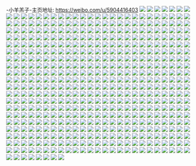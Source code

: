 -小羊羔子-主页地址: https://weibo.com/u/5904416403 
![](https://wx4.sinaimg.cn/mw2000/006rAkqDly1h9impobwaaj31uc1acx3o.jpg) 
![](https://wx4.sinaimg.cn/mw2000/006rAkqDly1h9impkf5juj31uc1ac1kx.jpg) 
![](https://wx4.sinaimg.cn/mw2000/006rAkqDly1h9gz0kb9flj32402tce83.jpg) 
![](https://wx4.sinaimg.cn/mw2000/006rAkqDly1h9gz0mq7buj30yi22ohdu.jpg) 
![](https://wx4.sinaimg.cn/mw2000/006rAkqDly1h9gz0n4xkuj30u00u07fq.jpg) 
![](https://wx4.sinaimg.cn/mw2000/006rAkqDly1h91a9e7wrfj31jt27o1ky.jpg) 
![](https://wx4.sinaimg.cn/mw2000/006rAkqDly1h91a9gfc7fj32802yokjn.jpg) 
![](https://wx4.sinaimg.cn/mw2000/006rAkqDly1h91a9jhy5dj32c0340npe.jpg) 
![](https://wx4.sinaimg.cn/mw2000/006rAkqDly1h91a9k9yd6j316o1kw4hc.jpg) 
![](https://wx4.sinaimg.cn/mw2000/006rAkqDly1h91a9lhp38j32tc240hdu.jpg) 
![](https://wx4.sinaimg.cn/mw2000/006rAkqDly1h905kpiq09j33402c0npf.jpg) 
![](https://wx4.sinaimg.cn/mw2000/006rAkqDly1h905ksf0tej33402c04qr.jpg) 
![](https://wx4.sinaimg.cn/mw2000/006rAkqDly1h905kur6u4j32c0340qv6.jpg) 
![](https://wx4.sinaimg.cn/mw2000/006rAkqDly1h8ue7yip9xj32402tchdt.jpg) 
![](https://wx4.sinaimg.cn/mw2000/006rAkqDly1h8ue7z8hnlj32402tcb29.jpg) 
![](https://wx4.sinaimg.cn/mw2000/006rAkqDly1h8ue7xr5b8j32402tcb29.jpg) 
![](https://wx4.sinaimg.cn/mw2000/006rAkqDly1h8ue7w5bvlj32402tc7wi.jpg) 
![](https://wx4.sinaimg.cn/mw2000/006rAkqDly1h8ue807t29j32402tce82.jpg) 
![](https://wx4.sinaimg.cn/mw2000/006rAkqDly1h8ue7x2zo7j32402tcu0x.jpg) 
![](https://wx4.sinaimg.cn/mw2000/006rAkqDly1h8rywry90wj32c0340hdu.jpg) 
![](https://wx4.sinaimg.cn/mw2000/006rAkqDly1h8rywtakajj32c0340npe.jpg) 
![](https://wx4.sinaimg.cn/mw2000/006rAkqDly1h8rywugs74j32c0340npe.jpg) 
![](https://wx4.sinaimg.cn/mw2000/006rAkqDly1h8rywv95ckj32402tckjl.jpg) 
![](https://wx4.sinaimg.cn/mw2000/006rAkqDly1h8rywvlvgsj30qo0k0juf.jpg) 
![](https://wx4.sinaimg.cn/mw2000/006rAkqDly1h8ryx1jjshj32402tcb29.jpg) 
![](https://wx4.sinaimg.cn/mw2000/006rAkqDly1h85lb50hl8j32c0340x6q.jpg) 
![](https://wx4.sinaimg.cn/mw2000/006rAkqDly1h85lb6f8g9j32c0340npe.jpg) 
![](https://wx4.sinaimg.cn/mw2000/006rAkqDly1h85lb7tgpzj32c0340x6p.jpg) 
![](https://wx4.sinaimg.cn/mw2000/006rAkqDly1h85lb9k8ggj31o012ce81.jpg) 
![](https://wx4.sinaimg.cn/mw2000/006rAkqDly1h7xqlxuvekj32402tcb29.jpg) 
![](https://wx4.sinaimg.cn/mw2000/006rAkqDly1h7xqlyv8c5j31xr1xq1kx.jpg) 
![](https://wx4.sinaimg.cn/mw2000/006rAkqDly1h7xqm0t1xuj32402tcu0x.jpg) 
![](https://wx4.sinaimg.cn/mw2000/006rAkqDly1h7g63bnuwwj32402tchdt.jpg) 
![](https://wx4.sinaimg.cn/mw2000/006rAkqDly1h7g63jo4kuj30qo0vewk8.jpg) 
![](https://wx4.sinaimg.cn/mw2000/006rAkqDly1h7g63cayzcj32402tctbu.jpg) 
![](https://wx4.sinaimg.cn/mw2000/006rAkqDly1h7g63czc5lj32402tcnpd.jpg) 
![](https://wx4.sinaimg.cn/mw2000/006rAkqDly1h7g6390o9bj32tc240ann.jpg) 
![](https://wx4.sinaimg.cn/mw2000/006rAkqDly1h7g63drjh5j32402tcx6p.jpg) 
![](https://wx4.sinaimg.cn/mw2000/006rAkqDly1h7g63f5sqcj32um28dqv6.jpg) 
![](https://wx4.sinaimg.cn/mw2000/006rAkqDly1h7g6387x94j31t00u0143.jpg) 
![](https://wx4.sinaimg.cn/mw2000/006rAkqDly1h7g651d2eyj32681mo4qp.jpg) 
![](https://wx4.sinaimg.cn/mw2000/006rAkqDly1h728lpfqa1j32c0340qfr.jpg) 
![](https://wx4.sinaimg.cn/mw2000/006rAkqDly1h728lqlvvoj32402tcu0y.jpg) 
![](https://wx4.sinaimg.cn/mw2000/006rAkqDly1h728lrvcj4j32402tcgtb.jpg) 
![](https://wx4.sinaimg.cn/mw2000/006rAkqDly1h728o1p9bsj32402tcqv6.jpg) 
![](https://wx4.sinaimg.cn/mw2000/006rAkqDly1h728o2q80xj32402tc7wi.jpg) 
![](https://wx4.sinaimg.cn/mw2000/006rAkqDly1h728o3fiz6j32tc2407bn.jpg) 
![](https://wx4.sinaimg.cn/mw2000/006rAkqDly1h728ug3rpwj30u0140gob.jpg) 
![](https://wx4.sinaimg.cn/mw2000/006rAkqDly1h728ugeztxj31400u0tej.jpg) 
![](https://wx4.sinaimg.cn/mw2000/006rAkqDly1h728ugn2ruj30w01u00u9.jpg) 
![](https://wx4.sinaimg.cn/mw2000/006rAkqDly1h6kc6rsfqpj32c03404ad.jpg) 
![](https://wx4.sinaimg.cn/mw2000/006rAkqDly1h6kc6tjj48j32c034015o.jpg) 
![](https://wx4.sinaimg.cn/mw2000/006rAkqDly1h6kc6uoi0tj31j62psx6p.jpg) 
![](https://wx4.sinaimg.cn/mw2000/006rAkqDly1h6kc6w7hqkj32402404ge.jpg) 
![](https://wx4.sinaimg.cn/mw2000/006rAkqDly1h6kc6wqq7bj30zk1be0y5.jpg) 
![](https://wx4.sinaimg.cn/mw2000/006rAkqDly1h6kc6y71wyj32tc240asa.jpg) 
![](https://wx4.sinaimg.cn/mw2000/006rAkqDly1h6kc6zz6i4j32402tchdv.jpg) 
![](https://wx4.sinaimg.cn/mw2000/006rAkqDly1h6kc755xj5j32402tce0q.jpg) 
![](https://wx4.sinaimg.cn/mw2000/006rAkqDly1h6kc71fbraj31j62d11ky.jpg) 
![](https://wx4.sinaimg.cn/mw2000/006rAkqDly1h6kc73aspwj32tc240u0y.jpg) 
![](https://wx4.sinaimg.cn/mw2000/006rAkqDly1h6kc76vhckj32tc240k7p.jpg) 
![](https://wx4.sinaimg.cn/mw2000/006rAkqDly1h6kc782olmj32tc240hdu.jpg) 
![](https://wx4.sinaimg.cn/mw2000/006rAkqDly1h6iwtcti7vj335s35stc3.jpg) 
![](https://wx4.sinaimg.cn/mw2000/006rAkqDly1h3kbyzwnbej30zk0qoajk.jpg) 
![](https://wx4.sinaimg.cn/mw2000/006rAkqDly1h3kbz2e44xj333m2bp7wi.jpg) 
![](https://wx4.sinaimg.cn/mw2000/006rAkqDly1h3kbz7ml3nj32tc240u0x.jpg) 
![](https://wx4.sinaimg.cn/mw2000/006rAkqDly1h3kbz50a8aj31mo268nos.jpg) 
![](https://wx4.sinaimg.cn/mw2000/006rAkqDgy1h2v1w5jhrij32c0340e83.jpg) 
![](https://wx4.sinaimg.cn/mw2000/006rAkqDgy1h2evi37milj32c033zkjn.jpg) 
![](https://wx4.sinaimg.cn/mw2000/006rAkqDgy1h2evi5i5wzj32c0340qv6.jpg) 
![](https://wx4.sinaimg.cn/mw2000/006rAkqDgy1h2evi7t17xj32c0340x6r.jpg) 
![](https://wx4.sinaimg.cn/mw2000/006rAkqDgy1h1qv8r62e3j32tc2tcx6p.jpg) 
![](https://wx4.sinaimg.cn/mw2000/006rAkqDly1h18b5xjm5cj30qo0zk15k.jpg) 
![](https://wx4.sinaimg.cn/mw2000/006rAkqDly1h18b5xuwoxj30qo0zknan.jpg) 
![](https://wx4.sinaimg.cn/mw2000/006rAkqDly1h18b5y6v7jj30qo0zkaor.jpg) 
![](https://wx4.sinaimg.cn/mw2000/006rAkqDly1h0wqcuzwzhj32c0340hdx.jpg) 
![](https://wx4.sinaimg.cn/mw2000/006rAkqDly1h0wqd57tw9j32c02ht1kz.jpg) 
![](https://wx4.sinaimg.cn/mw2000/006rAkqDly1h0wqcxqqajj32c0340u10.jpg) 
![](https://wx4.sinaimg.cn/mw2000/006rAkqDly1h0wqd0mknwj31t9225hdu.jpg) 
![](https://wx4.sinaimg.cn/mw2000/006rAkqDly1h0wqdc5hzqj31o0280hdw.jpg) 
![](https://wx4.sinaimg.cn/mw2000/006rAkqDly1h0wqdabybkj32c0340npg.jpg) 
![](https://wx4.sinaimg.cn/mw2000/006rAkqDly1h0wqd1zxyyj32c0340kjn.jpg) 
![](https://wx4.sinaimg.cn/mw2000/006rAkqDly1h0wqd3s2aej32c02bzb2b.jpg) 
![](https://wx4.sinaimg.cn/mw2000/006rAkqDly1h0wqczddpvj32c0340qv7.jpg) 
![](https://wx4.sinaimg.cn/mw2000/006rAkqDly1h0wqd7h1lxj32c0340e85.jpg) 
![](https://wx4.sinaimg.cn/mw2000/006rAkqDly1h0wqddg1v0j31ps26xx6p.jpg) 
![](https://wx4.sinaimg.cn/mw2000/006rAkqDly1h0wqdf9gnuj32c0340qv7.jpg) 
![](https://wx4.sinaimg.cn/mw2000/006rAkqDly1h0k8dxeyd8j31yz2mmu0x.jpg) 
![](https://wx4.sinaimg.cn/mw2000/006rAkqDly1h0k8dpjdbsj327l2y4kjl.jpg) 
![](https://wx4.sinaimg.cn/mw2000/006rAkqDly1h0k8dsp65sj32c0340b2b.jpg) 
![](https://wx4.sinaimg.cn/mw2000/006rAkqDly1h0k8dts4oyj324y2ulqv5.jpg) 
![](https://wx4.sinaimg.cn/mw2000/006rAkqDly1h0k8dvrv14j32c0340qv6.jpg) 
![](https://wx4.sinaimg.cn/mw2000/006rAkqDly1h0k8duow2kj32c0340qv5.jpg) 
![](https://wx4.sinaimg.cn/mw2000/006rAkqDly1h0k8dyd9ymj32c0340hdu.jpg) 
![](https://wx4.sinaimg.cn/mw2000/006rAkqDly1h0k8dr16h2j32c0340u0x.jpg) 
![](https://wx4.sinaimg.cn/mw2000/006rAkqDly1h0k8dz5s5wj32c0340x6p.jpg) 
![](https://wx4.sinaimg.cn/mw2000/006rAkqDly1h0k8dztqlqj31v12hehdt.jpg) 
![](https://wx4.sinaimg.cn/mw2000/006rAkqDly1h0k8e0uhzyj326s2vihdu.jpg) 
![](https://wx4.sinaimg.cn/mw2000/006rAkqDly1h04l4itwbxj30o40i10w0.jpg) 
![](https://wx4.sinaimg.cn/mw2000/006rAkqDly1gzx3vx160rj31be0zj7ay.jpg) 
![](https://wx4.sinaimg.cn/mw2000/006rAkqDly1gzx3t4ljycj31uc1ackjl.jpg) 
![](https://wx4.sinaimg.cn/mw2000/006rAkqDly1gzx3t143qfj30qo0wdjy1.jpg) 
![](https://wx4.sinaimg.cn/mw2000/006rAkqDly1gzx3t0ubc5j30qo0zkdlf.jpg) 
![](https://wx4.sinaimg.cn/mw2000/006rAkqDly1gzj4nru4zyj32402tc1ky.jpg) 
![](https://wx4.sinaimg.cn/mw2000/006rAkqDly1gzj4ntby5pj32tc240u0y.jpg) 
![](https://wx4.sinaimg.cn/mw2000/006rAkqDly1gzj4nwzpylj32402tc7wh.jpg) 
![](https://wx4.sinaimg.cn/mw2000/006rAkqDly1gzj4nw7fm9j32tc240npe.jpg) 
![](https://wx4.sinaimg.cn/mw2000/006rAkqDly1gzj4nmbzakj32k7278u0t.jpg) 
![](https://wx4.sinaimg.cn/mw2000/006rAkqDly1gzj4no3j1zj3240240kjl.jpg) 
![](https://wx4.sinaimg.cn/mw2000/006rAkqDly1gzj4otlqy7j31mo268ttg.jpg) 
![](https://wx4.sinaimg.cn/mw2000/006rAkqDly1gzj4npydy6j322s2rpnpd.jpg) 
![](https://wx4.sinaimg.cn/mw2000/006rAkqDly1gzj4nqtnqwj32tc240hdt.jpg) 
![](https://wx4.sinaimg.cn/mw2000/006rAkqDgy1gw6vyhrkijj32c03407wj.jpg) 
![](https://wx4.sinaimg.cn/mw2000/006rAkqDgy1gw6vymyanxj32c0340x6q.jpg) 
![](https://wx4.sinaimg.cn/mw2000/006rAkqDgy1gvzkdand2lj316o1kwdtr.jpg) 
![](https://wx4.sinaimg.cn/mw2000/006rAkqDgy1gvzkdc6qmhj316o1kwk8z.jpg) 
![](https://wx4.sinaimg.cn/mw2000/006rAkqDgy1gvzkdgph8cj31kw16o4hr.jpg) 
![](https://wx4.sinaimg.cn/mw2000/006rAkqDgy1gvzkdmt3kcj32tc240u0x.jpg) 
![](https://wx4.sinaimg.cn/mw2000/006rAkqDgy1gvzkebn5adj32402tc7wi.jpg) 
![](https://wx4.sinaimg.cn/mw2000/006rAkqDgy1gvzkd94575j32402tcx6p.jpg) 
![](https://wx4.sinaimg.cn/mw2000/006rAkqDgy1gvzkd2llk9j32681mob1t.jpg) 
![](https://wx4.sinaimg.cn/mw2000/006rAkqDgy1gvzkder11fj32tc2401ky.jpg) 
![](https://wx4.sinaimg.cn/mw2000/006rAkqDgy1gvzkeequs1j32681mo1kx.jpg) 
![](https://wx4.sinaimg.cn/mw2000/006rAkqDgy1gvzkcuff1fj32c03407wj.jpg) 
![](https://wx4.sinaimg.cn/mw2000/006rAkqDgy1gvzkczvg2nj32c0340hdu.jpg) 
![](https://wx4.sinaimg.cn/mw2000/006rAkqDgy1gvzkdj4dx9j32402tcu0x.jpg) 
![](https://wx4.sinaimg.cn/mw2000/006rAkqDgy1gvzkd49s2lj318g0xcx06.jpg) 
![](https://wx4.sinaimg.cn/mw2000/006rAkqDgy1gvzkd6fuz3j318g0xcx01.jpg) 
![](https://wx4.sinaimg.cn/mw2000/006rAkqDgy1gvzxoy7inuj32402tcx6p.jpg) 
![](https://wx4.sinaimg.cn/mw2000/006rAkqDgy1gvygz4b1k0j30xc0xcwxi.jpg) 
![](https://wx4.sinaimg.cn/mw2000/006rAkqDgy1gvygz1pa34j31nz1nzquu.jpg) 
![](https://wx4.sinaimg.cn/mw2000/006rAkqDgy1gvygz2pj8wj30xc0xc1bh.jpg) 
![](https://wx4.sinaimg.cn/mw2000/006rAkqDgy1guqjcemliwj62c02c0npd02.jpg) 
![](https://wx4.sinaimg.cn/mw2000/006rAkqDgy1guqjcn8r0nj62c02c07wj02.jpg) 
![](https://wx4.sinaimg.cn/mw2000/006rAkqDgy1guqjcpp0pyj62yo1o0e8102.jpg) 
![](https://wx4.sinaimg.cn/mw2000/006rAkqDgy1guqjcrsdvuj62yo1o0hdt02.jpg) 
![](https://wx4.sinaimg.cn/mw2000/006rAkqDgy1guqjctver1j62yo1o07wh02.jpg) 
![](https://wx4.sinaimg.cn/mw2000/006rAkqDgy1guqjd05vv3j62c02c0b2a02.jpg) 
![](https://wx4.sinaimg.cn/mw2000/006rAkqDgy1guqjd86xmrj62c02c0e8202.jpg) 
![](https://wx4.sinaimg.cn/mw2000/006rAkqDgy1guqjddtbkij62c02c0u0x02.jpg) 
![](https://wx4.sinaimg.cn/mw2000/006rAkqDgy1guqjdeh6a1j60zk0k00yc02.jpg) 
![](https://wx4.sinaimg.cn/mw2000/006rAkqDgy1guqjdgxb92j62801o0b2902.jpg) 
![](https://wx4.sinaimg.cn/mw2000/006rAkqDgy1guqjdiwicbj62yo1o07wh02.jpg) 
![](https://wx4.sinaimg.cn/mw2000/006rAkqDgy1guqjdjhaucj60zk0k07a802.jpg) 
![](https://wx4.sinaimg.cn/mw2000/006rAkqDgy1guqjdnabo2j62c02c0b2a02.jpg) 
![](https://wx4.sinaimg.cn/mw2000/006rAkqDgy1guqjdps3c1j62c02c0b2902.jpg) 
![](https://wx4.sinaimg.cn/mw2000/006rAkqDgy1guqjdsnearj62c02c0u0x02.jpg) 
![](https://wx4.sinaimg.cn/mw2000/006rAkqDgy1guqjdwc6kpj62c02c0b2a02.jpg) 
![](https://wx4.sinaimg.cn/mw2000/006rAkqDgy1guqjdys9tej62c02c0hdt02.jpg) 
![](https://wx4.sinaimg.cn/mw2000/006rAkqDgy1guqje4386pj62402tcnpd02.jpg) 
![](https://wx4.sinaimg.cn/mw2000/006rAkqDgy1guqg2gs5ujj62c02c0e8102.jpg) 
![](https://wx4.sinaimg.cn/mw2000/006rAkqDgy1guqg1udiwpj63402c0b2b02.jpg) 
![](https://wx4.sinaimg.cn/mw2000/006rAkqDgy1guqg1r2l37j62c02c0e8202.jpg) 
![](https://wx4.sinaimg.cn/mw2000/006rAkqDgy1guqg35wiv5j62402tc7wi02.jpg) 
![](https://wx4.sinaimg.cn/mw2000/006rAkqDgy1guqg1xvtcgj62c0340kjm02.jpg) 
![](https://wx4.sinaimg.cn/mw2000/006rAkqDgy1guqg201teij63402c04qr02.jpg) 
![](https://wx4.sinaimg.cn/mw2000/006rAkqDgy1guqg24kfl4j63402c0b2b02.jpg) 
![](https://wx4.sinaimg.cn/mw2000/006rAkqDgy1guqg271rvej62c02c0b2a02.jpg) 
![](https://wx4.sinaimg.cn/mw2000/006rAkqDgy1guqg2jxs4ej62c02c0e8102.jpg) 
![](https://wx4.sinaimg.cn/mw2000/006rAkqDgy1guqg2sraxyj62c03404qr02.jpg) 
![](https://wx4.sinaimg.cn/mw2000/006rAkqDgy1guqg2x0y6jj62c0340b2a02.jpg) 
![](https://wx4.sinaimg.cn/mw2000/006rAkqDgy1guqg30groyj62c03407wi02.jpg) 
![](https://wx4.sinaimg.cn/mw2000/006rAkqDgy1guqg2pgz22j62c0340hdu02.jpg) 
![](https://wx4.sinaimg.cn/mw2000/006rAkqDgy1guqg3q87v4j62tc2407wk02.jpg) 
![](https://wx4.sinaimg.cn/mw2000/006rAkqDgy1guqg2uv25oj63402c0npd02.jpg) 
![](https://wx4.sinaimg.cn/mw2000/006rAkqDgy1guqg3baadmj62402tckjl02.jpg) 
![](https://wx4.sinaimg.cn/mw2000/006rAkqDgy1guqg3kh9yij62tc240b2c02.jpg) 
![](https://wx4.sinaimg.cn/mw2000/006rAkqDgy1guqg3taf8bj62c0340kjm02.jpg) 
![](https://wx4.sinaimg.cn/mw2000/006rAkqDgy1gubwzpqlvlj62c0340npd02.jpg) 
![](https://wx4.sinaimg.cn/mw2000/006rAkqDgy1gubwzvzq45j62tc240qv602.jpg) 
![](https://wx4.sinaimg.cn/mw2000/006rAkqDgy1gubwzy9ejoj62c02c01kx02.jpg) 
![](https://wx4.sinaimg.cn/mw2000/006rAkqDgy1gubx01f7i2j61sc1scu0x02.jpg) 
![](https://wx4.sinaimg.cn/mw2000/006rAkqDgy1gubx0628hoj61sc1scu0x02.jpg) 
![](https://wx4.sinaimg.cn/mw2000/006rAkqDgy1gubx0c5n6gj61sc1scnpd02.jpg) 
![](https://wx4.sinaimg.cn/mw2000/006rAkqDgy1gubx0fij96j61sc1schdt02.jpg) 
![](https://wx4.sinaimg.cn/mw2000/006rAkqDgy1gubx0pcbq1j61sc1scx6p02.jpg) 
![](https://wx4.sinaimg.cn/mw2000/006rAkqDgy1gubx0wmmypj62c0340npe02.jpg) 
![](https://wx4.sinaimg.cn/mw2000/006rAkqDgy1gubx130mjtj62c0340npe02.jpg) 
![](https://wx4.sinaimg.cn/mw2000/006rAkqDgy1gubx19kia1j62c0340kjm02.jpg) 
![](https://wx4.sinaimg.cn/mw2000/006rAkqDgy1gubx1dtz0pj62c0340e8202.jpg) 
![](https://wx4.sinaimg.cn/mw2000/006rAkqDgy1gubx1ekltrj60u01400wd02.jpg) 
![](https://wx4.sinaimg.cn/mw2000/006rAkqDgy1gubx5s7as4j60u0140jwf02.jpg) 
![](https://wx4.sinaimg.cn/mw2000/006rAkqDly1gtpdwswlasj62dc35s4qq02.jpg) 
![](https://wx4.sinaimg.cn/mw2000/006rAkqDly1gtpdwueqw0j62dc35s1ky02.jpg) 
![](https://wx4.sinaimg.cn/mw2000/006rAkqDly1gsb5dfga13j31mo1mou0x.jpg) 
![](https://wx4.sinaimg.cn/mw2000/006rAkqDly1gsb5aow65lj32tc240hdv.jpg) 
![](https://wx4.sinaimg.cn/mw2000/006rAkqDly1gsb5anx9guj32402tc1ky.jpg) 
![](https://wx4.sinaimg.cn/mw2000/006rAkqDly1gsb5appy4sj32402tcu0x.jpg) 
![](https://wx4.sinaimg.cn/mw2000/006rAkqDly1gsb59zppeij32402tchdu.jpg) 
![](https://wx4.sinaimg.cn/mw2000/006rAkqDgy1gs69w5dpboj316o16okgw.jpg) 
![](https://wx4.sinaimg.cn/mw2000/006rAkqDgy1gs69w6tuthj316o16o1kx.jpg) 
![](https://wx4.sinaimg.cn/mw2000/006rAkqDgy1gs69w8qxc4j32402tckjl.jpg) 
![](https://wx4.sinaimg.cn/mw2000/006rAkqDgy1gs6a0sqvn0j31mo1mo1ky.jpg) 
![](https://wx4.sinaimg.cn/mw2000/006rAkqDgy1gs6a0vt1etj31mo1mox6p.jpg) 
![](https://wx4.sinaimg.cn/mw2000/006rAkqDgy1gs6a1hhu5ej31mo1mo7wi.jpg) 
![](https://wx4.sinaimg.cn/mw2000/006rAkqDgy1gs6a1p1dboj315q268npd.jpg) 
![](https://wx4.sinaimg.cn/mw2000/006rAkqDgy1gs6a11ewthj31of28le83.jpg) 
![](https://wx4.sinaimg.cn/mw2000/006rAkqDgy1gs6a1lkyhej315q268npd.jpg) 
![](https://wx4.sinaimg.cn/mw2000/006rAkqDgy1gs69wbj3wej31mo1mo4qq.jpg) 
![](https://wx4.sinaimg.cn/mw2000/006rAkqDgy1gs69weezvjj32ds1sc4qq.jpg) 
![](https://wx4.sinaimg.cn/mw2000/006rAkqDgy1gs6a183acmj33402c04qs.jpg) 
![](https://wx4.sinaimg.cn/mw2000/006rAkqDgy1gr0guvwmh5j3240240b2c.jpg) 
![](https://wx4.sinaimg.cn/mw2000/006rAkqDgy1gr0guxa8u4j3240240kjl.jpg) 
![](https://wx4.sinaimg.cn/mw2000/006rAkqDgy1gqfo768j6dj32402tce81.jpg) 
![](https://wx4.sinaimg.cn/mw2000/006rAkqDgy1gq50sdh8d0j32402tcu0z.jpg) 
![](https://wx4.sinaimg.cn/mw2000/006rAkqDgy1gq50sgwv0zj32402tcnph.jpg) 
![](https://wx4.sinaimg.cn/mw2000/006rAkqDgy1gq50s7br8uj32402tc4qs.jpg) 
![](https://wx4.sinaimg.cn/mw2000/006rAkqDgy1gq50skqyolj30mi0tpgqr.jpg) 
![](https://wx4.sinaimg.cn/mw2000/006rAkqDgy1gq50sathzlj32402tchdx.jpg) 
![](https://wx4.sinaimg.cn/mw2000/006rAkqDgy1gq50sjxpvwj32402tcqv9.jpg) 
![](https://wx4.sinaimg.cn/mw2000/006rAkqDly1gowi8clho0j32402401ky.jpg) 
![](https://wx4.sinaimg.cn/mw2000/006rAkqDly1gowi8f4youj3240240x6p.jpg) 
![](https://wx4.sinaimg.cn/mw2000/006rAkqDly1gowi8gvggkj32402401ky.jpg) 
![](https://wx4.sinaimg.cn/mw2000/006rAkqDly1gowi8ihstij32402407wi.jpg) 
![](https://wx4.sinaimg.cn/mw2000/006rAkqDly1gowiat2rhcj32402407wi.jpg) 
![](https://wx4.sinaimg.cn/mw2000/006rAkqDly1gowiaxvbhdj33402c0npg.jpg) 
![](https://wx4.sinaimg.cn/mw2000/006rAkqDly1gowicrdkcpj31mo1mo4qq.jpg) 
![](https://wx4.sinaimg.cn/mw2000/006rAkqDly1gowiaotnx0j32lv1aonpd.jpg) 
![](https://wx4.sinaimg.cn/mw2000/006rAkqDly1goillm9gkpj30jh0xrn0y.jpg) 
![](https://wx4.sinaimg.cn/mw2000/006rAkqDly1goillmmvrqj30jh0xr40n.jpg) 
![](https://wx4.sinaimg.cn/mw2000/006rAkqDly1go10xx0l24j316o1kwnpd.jpg) 
![](https://wx4.sinaimg.cn/mw2000/006rAkqDly1go10y0z6vyj32402tckjm.jpg) 
![](https://wx4.sinaimg.cn/mw2000/006rAkqDly1go10y2opxej32402tcb2a.jpg) 
![](https://wx4.sinaimg.cn/mw2000/006rAkqDly1go10y6etucj32dc35s4qq.jpg) 
![](https://wx4.sinaimg.cn/mw2000/006rAkqDly1go10y916ncj32402tcnpd.jpg) 
![](https://wx4.sinaimg.cn/mw2000/006rAkqDly1go10y7ev7hj32402tc4qp.jpg) 
![](https://wx4.sinaimg.cn/mw2000/006rAkqDly1go10y4opyej316o1kwe82.jpg) 
![](https://wx4.sinaimg.cn/mw2000/006rAkqDly1go10xz7bj3j32di1s4kjm.jpg) 
![](https://wx4.sinaimg.cn/mw2000/006rAkqDly1go10xvpvboj32681mohdv.jpg) 
![](https://wx4.sinaimg.cn/mw2000/006rAkqDly1gnm9evtxlkj32402tcb2e.jpg) 
![](https://wx4.sinaimg.cn/mw2000/006rAkqDly1gnm9eq8dd9j31mo1mo4qq.jpg) 
![](https://wx4.sinaimg.cn/mw2000/006rAkqDly1gnm9ezap86j32402teb2d.jpg) 
![](https://wx4.sinaimg.cn/mw2000/006rAkqDly1gnm9epkefzj31mo180hdt.jpg) 
![](https://wx4.sinaimg.cn/mw2000/006rAkqDly1gnm9esk1l5j31l0240hdv.jpg) 
![](https://wx4.sinaimg.cn/mw2000/006rAkqDly1gnm9eraanyj31mo1mse82.jpg) 
![](https://wx4.sinaimg.cn/mw2000/006rAkqDly1gmm3fwm75wj32o03k07wk.jpg) 
![](https://wx4.sinaimg.cn/mw2000/006rAkqDly1gmm3fznsdgj32o02o0b2d.jpg) 
![](https://wx4.sinaimg.cn/mw2000/006rAkqDly1gmm3g1w8faj3240240hdy.jpg) 
![](https://wx4.sinaimg.cn/mw2000/006rAkqDly1gmm3g3uei6j3240240kjn.jpg) 
![](https://wx4.sinaimg.cn/mw2000/006rAkqDly1gmm2e53d4cj3240240b2c.jpg) 
![](https://wx4.sinaimg.cn/mw2000/006rAkqDly1gmm3g5qs9uj3240240kjm.jpg) 
![](https://wx4.sinaimg.cn/mw2000/006rAkqDgy1gl6c5yyftij315o4mox6r.jpg) 
![](https://wx4.sinaimg.cn/mw2000/006rAkqDgy1gk4zz89sw4j31kw1kwnpd.jpg) 
![](https://wx4.sinaimg.cn/mw2000/006rAkqDgy1gj7podl3rlj315o2bc1ky.jpg) 
![](https://wx4.sinaimg.cn/mw2000/006rAkqDly1ghadwd8oroj32tc2404qp.jpg) 
![](https://wx4.sinaimg.cn/mw2000/006rAkqDgy1ggbn07q4xuj30u01t0kjl.jpg) 
![](https://wx4.sinaimg.cn/mw2000/006rAkqDgy1gfb0nmzh1ij3240240hdt.jpg) 
![](https://wx4.sinaimg.cn/mw2000/006rAkqDgy1gfb0ne1e64j324023z7wh.jpg) 
![](https://wx4.sinaimg.cn/mw2000/006rAkqDgy1gfb0nlj7guj32402tcu0x.jpg) 
![](https://wx4.sinaimg.cn/mw2000/006rAkqDgy1gfb0ng4dnuj31o02804qq.jpg) 
![](https://wx4.sinaimg.cn/mw2000/006rAkqDgy1gfb0nhlj2oj32801o01ky.jpg) 
![](https://wx4.sinaimg.cn/mw2000/006rAkqDgy1gfb0njs2pwj32402tckjn.jpg) 
![](https://wx4.sinaimg.cn/mw2000/006rAkqDly1gf2kcws0jpj3240240khy.jpg) 
![](https://wx4.sinaimg.cn/mw2000/006rAkqDly1geggrvfqy6j30u0140q8y.jpg) 
![](https://wx4.sinaimg.cn/mw2000/006rAkqDly1geggrzb7byj32c03401l1.jpg) 
![](https://wx4.sinaimg.cn/mw2000/006rAkqDly1geggs4mqr4j32c0340qv8.jpg) 
![](https://wx4.sinaimg.cn/mw2000/006rAkqDly1geggsivfvhj33402c01ky.jpg) 
![](https://wx4.sinaimg.cn/mw2000/006rAkqDly1geggs7f8vqj32c0340nph.jpg) 
![](https://wx4.sinaimg.cn/mw2000/006rAkqDly1geggs8quckj31o0280b29.jpg) 
![](https://wx4.sinaimg.cn/mw2000/006rAkqDly1geggsblsxhj316o1kw4qp.jpg) 
![](https://wx4.sinaimg.cn/mw2000/006rAkqDly1geggsgxq7oj32c03401l0.jpg) 
![](https://wx4.sinaimg.cn/mw2000/006rAkqDly1geggsa7dysj316o1kwe81.jpg) 
![](https://wx4.sinaimg.cn/mw2000/006rAkqDly1gebow16cggj32s139bx6p.jpg) 
![](https://wx4.sinaimg.cn/mw2000/006rAkqDly1gebow4rkqjj33kk39be82.jpg) 
![](https://wx4.sinaimg.cn/mw2000/006rAkqDly1gdljk13nhzj30qo0k0aas.jpg) 
![](https://wx4.sinaimg.cn/mw2000/006rAkqDly1gdljk2l1n9j34uk3hx7wk.jpg) 
![](https://wx4.sinaimg.cn/mw2000/006rAkqDly1gdljk3xmvjj32402401kz.jpg) 
![](https://wx4.sinaimg.cn/mw2000/006rAkqDly1gdljldfh9ij30u00u03zm.jpg) 
![](https://wx4.sinaimg.cn/mw2000/006rAkqDly1gdauchm2w1j30u00mi77q.jpg) 
![](https://wx4.sinaimg.cn/mw2000/006rAkqDly1gdauchuffdj313y0u0tbm.jpg) 
![](https://wx4.sinaimg.cn/mw2000/006rAkqDly1gdauib3i19j31400u0tkb.jpg) 
![](https://wx4.sinaimg.cn/mw2000/006rAkqDly1gd7o362ygwj32402tc4qu.jpg) 
![](https://wx4.sinaimg.cn/mw2000/006rAkqDly1gby6mpsa9ij31901o0hdu.jpg) 
![](https://wx4.sinaimg.cn/mw2000/006rAkqDly1gby6mqgc3tj3240240npd.jpg) 
![](https://wx4.sinaimg.cn/mw2000/006rAkqDly1gby6mr855jj3240240u0x.jpg) 
![](https://wx4.sinaimg.cn/mw2000/006rAkqDly1gby6mrwl9dj32402404qq.jpg) 
![](https://wx4.sinaimg.cn/mw2000/006rAkqDly1gby6msogpaj3240240hdt.jpg) 
![](https://wx4.sinaimg.cn/mw2000/006rAkqDly1gby6mti2g9j3240240hdu.jpg) 
![](https://wx4.sinaimg.cn/mw2000/006rAkqDly1gby6mu9az5j3240240b2a.jpg) 
![](https://wx4.sinaimg.cn/mw2000/006rAkqDly1gby6mv7rlkj3240240x6p.jpg) 
![](https://wx4.sinaimg.cn/mw2000/006rAkqDly1gby6mwe98aj3240240e82.jpg) 
![](https://wx4.sinaimg.cn/mw2000/006rAkqDly1gb6wbs5zaxj30ku0kojsg.jpg) 
![](https://wx4.sinaimg.cn/mw2000/006rAkqDly1gb6wbvu0j5j31kw16ob29.jpg) 
![](https://wx4.sinaimg.cn/mw2000/006rAkqDly1gb6wbw7v23j30u00u075n.jpg) 
![](https://wx4.sinaimg.cn/mw2000/006rAkqDly1gb6wdgl31ej3240240b2a.jpg) 
![](https://wx4.sinaimg.cn/mw2000/006rAkqDgy1gah9hgo5z2j31o01404qp.jpg) 
![](https://wx4.sinaimg.cn/mw2000/006rAkqDgy1ga5j7s0ychj3240240hdt.jpg) 
![](https://wx4.sinaimg.cn/mw2000/006rAkqDgy1ga5j7v30v5j30u0140e81.jpg) 
![](https://wx4.sinaimg.cn/mw2000/006rAkqDgy1ga5j84mi85j32402tckjp.jpg) 
![](https://wx4.sinaimg.cn/mw2000/006rAkqDgy1ga5j87ouzdj31mo1mokjl.jpg) 
![](https://wx4.sinaimg.cn/mw2000/006rAkqDgy1ga5j8d321nj34805moqv7.jpg) 
![](https://wx4.sinaimg.cn/mw2000/006rAkqDgy1ga5j8h5mwuj3240240kjm.jpg) 
![](https://wx4.sinaimg.cn/mw2000/006rAkqDgy1ga5j8ixcb7j316o16ox1m.jpg) 
![](https://wx4.sinaimg.cn/mw2000/006rAkqDgy1ga5j8jqwihj30u00u0dgz.jpg) 
![](https://wx4.sinaimg.cn/mw2000/006rAkqDgy1ga5j8k9586j30dw0dwmxq.jpg) 
![](https://wx4.sinaimg.cn/mw2000/006rAkqDgy1g9ho32k3qcj3240240e81.jpg) 
![](https://wx4.sinaimg.cn/mw2000/006rAkqDgy1g9ho30siyjj30u00qf7ab.jpg) 
![](https://wx4.sinaimg.cn/mw2000/006rAkqDgy1g9ho34emzcj3240240e81.jpg) 
![](https://wx4.sinaimg.cn/mw2000/006rAkqDgy1g8xtfce9kmj3240240kjl.jpg) 
![](https://wx4.sinaimg.cn/mw2000/006rAkqDgy1g8xtffavf1j31mo1moe82.jpg) 
![](https://wx4.sinaimg.cn/mw2000/006rAkqDgy1g8s4b6v6dzj31mo1mo4qp.jpg) 
![](https://wx4.sinaimg.cn/mw2000/006rAkqDly1g8jua78xofj31400u0436.jpg) 
![](https://wx4.sinaimg.cn/mw2000/006rAkqDly1g8jua7scc3j31400u0wj4.jpg) 
![](https://wx4.sinaimg.cn/mw2000/006rAkqDly1g8jua89v15j31400u0jvs.jpg) 
![](https://wx4.sinaimg.cn/mw2000/006rAkqDly1g8jua8sgthj31400u0n1q.jpg) 
![](https://wx4.sinaimg.cn/mw2000/006rAkqDgy1g8fcnbz3esj30m811aadw.jpg) 
![](https://wx4.sinaimg.cn/mw2000/006rAkqDgy1g8fcnd1mt5j30m8117td8.jpg) 
![](https://wx4.sinaimg.cn/mw2000/006rAkqDgy1g8fcndkr28j30k00f0gmv.jpg) 
![](https://wx4.sinaimg.cn/mw2000/006rAkqDgy1g8fcnejnozj31400u0wlr.jpg) 
![](https://wx4.sinaimg.cn/mw2000/006rAkqDgy1g8bphxozkbj32ao2aokjl.jpg) 
![](https://wx4.sinaimg.cn/mw2000/006rAkqDgy1g8bphvavnkj32ao2aoqv6.jpg) 
![](https://wx4.sinaimg.cn/mw2000/006rAkqDgy1g8bphm3auzj30u00u04k1.jpg) 
![](https://wx4.sinaimg.cn/mw2000/006rAkqDgy1g8bphnzkfcj30u00u0aus.jpg) 
![](https://wx4.sinaimg.cn/mw2000/006rAkqDgy1g8bphrl0a4j30u00u01dm.jpg) 
![](https://wx4.sinaimg.cn/mw2000/006rAkqDgy1g78fp0eb83j32ao2aox6p.jpg) 
![](https://wx4.sinaimg.cn/mw2000/006rAkqDgy1g6z8i3rrdkj315o2bcnpd.jpg) 
![](https://wx4.sinaimg.cn/mw2000/006rAkqDgy1g6z8iaftrwj315o2bcu0x.jpg) 
![](https://wx4.sinaimg.cn/mw2000/006rAkqDgy1g6juzpev52j30u01vigvd.jpg) 
![](https://wx4.sinaimg.cn/mw2000/006rAkqDgy1g6juzqotwvj30u01vo47w.jpg) 
![](https://wx4.sinaimg.cn/mw2000/006rAkqDgy1g6juzs5jorj30u02i0wqn.jpg) 
![](https://wx4.sinaimg.cn/mw2000/006rAkqDly1g61u4qlhqej32402401ky.jpg) 
![](https://wx4.sinaimg.cn/mw2000/006rAkqDgy1g5mu4p8kcsj30u00u00wh.jpg) 
![](https://wx4.sinaimg.cn/mw2000/006rAkqDgy1g4bi9pvjhdj32o02o0qv7.jpg) 
![](https://wx4.sinaimg.cn/mw2000/006rAkqDgy1g4bi9we7o2j32o02o0u0z.jpg) 
![](https://wx4.sinaimg.cn/mw2000/006rAkqDgy1g4bia3zg9nj32o02o0e84.jpg) 
![](https://wx4.sinaimg.cn/mw2000/006rAkqDgy1g4bia87yfbj31o01o0u0y.jpg) 
![](https://wx4.sinaimg.cn/mw2000/006rAkqDgy1g4bia8t87rj30u00u0tc6.jpg) 
![](https://wx4.sinaimg.cn/mw2000/006rAkqDgy1g4bia9d693j31400u0q8g.jpg) 
![](https://wx4.sinaimg.cn/mw2000/006rAkqDgy1g3zu70ldwjj30u00rogxa.jpg) 
![](https://wx4.sinaimg.cn/mw2000/006rAkqDgy1g3zu76agufj30u00u0wgy.jpg) 
![](https://wx4.sinaimg.cn/mw2000/006rAkqDgy1g3zu6zv9gej30u00u0abn.jpg) 
![](https://wx4.sinaimg.cn/mw2000/006rAkqDgy1g3zu72kyfhj31hc1hc1ky.jpg) 
![](https://wx4.sinaimg.cn/mw2000/006rAkqDgy1g3zu749iuhj31hc1hcx6p.jpg) 
![](https://wx4.sinaimg.cn/mw2000/006rAkqDgy1g3zu75rei6j31hc1hcx6p.jpg) 
![](https://wx4.sinaimg.cn/mw2000/006rAkqDgy1g3xo9k77u0j31400u0wim.jpg) 
![](https://wx4.sinaimg.cn/mw2000/006rAkqDgy1g3xo9jte17j31400u0jub.jpg) 
![](https://wx4.sinaimg.cn/mw2000/006rAkqDgy1g3xo9klxdwj31400u0jw1.jpg) 
![](https://wx4.sinaimg.cn/mw2000/006rAkqDgy1g3xo9m7ds7j30rs1xh4qp.jpg) 
![](https://wx4.sinaimg.cn/mw2000/006rAkqDgy1g3xo9nxhz9j30rs2bc4qp.jpg) 
![](https://wx4.sinaimg.cn/mw2000/006rAkqDgy1g3lu3t7rwjj32o02o07wi.jpg) 
![](https://wx4.sinaimg.cn/mw2000/006rAkqDgy1g3lu3uji15j32o02o0u0x.jpg) 
![](https://wx4.sinaimg.cn/mw2000/006rAkqDgy1g3lu3vu14ij32o02o0x6p.jpg) 
![](https://wx4.sinaimg.cn/mw2000/006rAkqDgy1g3lu3x908wj32o02o0b2a.jpg) 
![](https://wx4.sinaimg.cn/mw2000/006rAkqDgy1g3lu3rqp7ej31hc1hcu0x.jpg) 
![](https://wx4.sinaimg.cn/mw2000/006rAkqDgy1g3lu7qad2xj30u00u0gpb.jpg) 
![](https://wx4.sinaimg.cn/mw2000/006rAkqDgy1g3lubato5uj30u00u0q6l.jpg) 
![](https://wx4.sinaimg.cn/mw2000/006rAkqDgy1g3luq211r7j32o02o07wn.jpg) 
![](https://wx4.sinaimg.cn/mw2000/006rAkqDgy1g3luqt8upgj30k00k0n2n.jpg) 
![](https://wx4.sinaimg.cn/mw2000/006rAkqDgy1g3dyy4wtm1j33k02o0b2h.jpg) 
![](https://wx4.sinaimg.cn/mw2000/006rAkqDgy1g2plopdp14j30rs1jktz7.jpg) 
![](https://wx4.sinaimg.cn/mw2000/006rAkqDgy1g2plor43blj30rs1su7wh.jpg) 
![](https://wx4.sinaimg.cn/mw2000/006rAkqDgy1g2plotcv9uj30rs2bc4qq.jpg) 
![](https://wx4.sinaimg.cn/mw2000/006rAkqDgy1g2ploutqd1j30rs1jke81.jpg) 
![](https://wx4.sinaimg.cn/mw2000/006rAkqDgy1g2plrutfhkj30rs2bcu0x.jpg) 
![](https://wx4.sinaimg.cn/mw2000/006rAkqDgy1g2plrwjwngj30rs1jk1kx.jpg) 
![](https://wx4.sinaimg.cn/mw2000/006rAkqDgy1g2pls08b8ij32c02c0hdv.jpg) 
![](https://wx4.sinaimg.cn/mw2000/006rAkqDgy1g2plua5948j30rs2bcnpd.jpg) 
![](https://wx4.sinaimg.cn/mw2000/006rAkqDgy1g2plubpl55j30n01x9qtv.jpg) 
![](https://wx4.sinaimg.cn/mw2000/006rAkqDgy1g1xuphww0dj31400u017t.jpg) 
![](https://wx4.sinaimg.cn/mw2000/006rAkqDgy1g1tul5klj5j3140282kjl.jpg) 
![](https://wx4.sinaimg.cn/mw2000/006rAkqDgy1g1tula8725j31404g5kjp.jpg) 
![](https://wx4.sinaimg.cn/mw2000/006rAkqDgy1g1tulddy2pj31404g5x6r.jpg) 
![](https://wx4.sinaimg.cn/mw2000/006rAkqDgy1g1tulhfnf7j31405k67wm.jpg) 
![](https://wx4.sinaimg.cn/mw2000/006rAkqDgy1g1tulkfnbqj31403c4u10.jpg) 
![](https://wx4.sinaimg.cn/mw2000/006rAkqDgy1g1tulmrsc7j3140324qv7.jpg) 
![](https://wx4.sinaimg.cn/mw2000/006rAkqDgy1g1rvb3t5w9j30u00u04qp.jpg) 
![](https://wx4.sinaimg.cn/mw2000/006rAkqDgy1g1rvb4y791j30u00u0nf8.jpg) 
![](https://wx4.sinaimg.cn/mw2000/006rAkqDgy1g1rvbarggej31o01o0kjp.jpg) 
![](https://wx4.sinaimg.cn/mw2000/006rAkqDly1g1ixkbimaqj31hc1hcx6p.jpg) 
![](https://wx4.sinaimg.cn/mw2000/006rAkqDly1g1ixjno639j32c03407wi.jpg) 
![](https://wx4.sinaimg.cn/mw2000/006rAkqDly1g1ixh9vsj8j30xc18g4qp.jpg) 
![](https://wx4.sinaimg.cn/mw2000/006rAkqDly1g1ixi0xx6gj32c03401l1.jpg) 
![](https://wx4.sinaimg.cn/mw2000/006rAkqDly1g1ixjbv0brj32o02o0e83.jpg) 
![](https://wx4.sinaimg.cn/mw2000/006rAkqDly1g1ixk1vo2ij32o02o0kjm.jpg) 
![](https://wx4.sinaimg.cn/mw2000/006rAkqDgy1g18ierm20aj32o02o01l6.jpg) 
![](https://wx4.sinaimg.cn/mw2000/006rAkqDgy1g18hx6ika1j32o02o0hdu.jpg) 
![](https://wx4.sinaimg.cn/mw2000/006rAkqDgy1g14w52xwstj32o02o0hdv.jpg) 
![](https://wx4.sinaimg.cn/mw2000/006rAkqDgy1g16vf8xbhgj32o02o04qq.jpg) 
![](https://wx4.sinaimg.cn/mw2000/006rAkqDgy1g16ve7etg6j32o02o0kcv.jpg) 
![](https://wx4.sinaimg.cn/mw2000/006rAkqDgy1g16vexkmcqj31hc1hchdt.jpg) 
![](https://wx4.sinaimg.cn/mw2000/006rAkqDgy1g16vepgru6j32o02o07wh.jpg) 
![](https://wx4.sinaimg.cn/mw2000/006rAkqDgy1g16vg73fpfj32o02o0kjn.jpg) 
![](https://wx4.sinaimg.cn/mw2000/006rAkqDgy1g12pdqpotfj30u00u0acf.jpg) 
![](https://wx4.sinaimg.cn/mw2000/006rAkqDgy1g12pe0fr1sj30u00u078p.jpg) 
![](https://wx4.sinaimg.cn/mw2000/006rAkqDgy1g0xh3n0xkvj30bu1z4wn0.jpg) 
![](https://wx4.sinaimg.cn/mw2000/006rAkqDgy1g0xh3noo1cj30a51z4qf0.jpg) 
![](https://wx4.sinaimg.cn/mw2000/006rAkqDgy1g0xh3oib7aj30u01qlam0.jpg) 
![](https://wx4.sinaimg.cn/mw2000/006rAkqDgy1g0ovl93cgtj30u00u0dhu.jpg) 
![](https://wx4.sinaimg.cn/mw2000/006rAkqDgy1g0ogdxt8uxj30zk0k0n1h.jpg) 
![](https://wx4.sinaimg.cn/mw2000/006rAkqDgy1g0ogdy8m49j30ha0haq44.jpg) 
![](https://wx4.sinaimg.cn/mw2000/006rAkqDly1g09ifecaqhj32o02o0x6q.jpg) 
![](https://wx4.sinaimg.cn/mw2000/006rAkqDly1g09iff0wpsj32o02o0b29.jpg) 
![](https://wx4.sinaimg.cn/mw2000/006rAkqDly1g09ifg4mxuj32o03k0hdv.jpg) 
![](https://wx4.sinaimg.cn/mw2000/006rAkqDgy1fzehwq5zn0j30u01407ap.jpg) 
![](https://wx4.sinaimg.cn/mw2000/006rAkqDgy1fzehwv3igaj30u0140tk3.jpg) 
![](https://wx4.sinaimg.cn/mw2000/006rAkqDgy1fzehwz0yqmj30u0140afw.jpg) 
![](https://wx4.sinaimg.cn/mw2000/006rAkqDgy1fzehx60rk6j30u0140dns.jpg) 
![](https://wx4.sinaimg.cn/mw2000/006rAkqDgy1fzehxanwu6j31400u0wlt.jpg) 
![](https://wx4.sinaimg.cn/mw2000/006rAkqDgy1fzehwrwt13j30u0140n2i.jpg) 
![](https://wx4.sinaimg.cn/mw2000/006rAkqDgy1fzehxd3om0j30u00u0q60.jpg) 
![](https://wx4.sinaimg.cn/mw2000/006rAkqDgy1fzehxi5d6vj30u00u0n1p.jpg) 
![](https://wx4.sinaimg.cn/mw2000/006rAkqDgy1fzehxgsjzpj30u01404b2.jpg) 
![](https://wx4.sinaimg.cn/mw2000/006rAkqDgy1fz2r56xnjgj30u00u0wi5.jpg) 
![](https://wx4.sinaimg.cn/mw2000/006rAkqDgy1fz2r57ys7dj30u00u0n0j.jpg) 
![](https://wx4.sinaimg.cn/mw2000/006rAkqDgy1fyi4zvccq6j32o02o0b2g.jpg) 
![](https://wx4.sinaimg.cn/mw2000/006rAkqDgy1fyi4yo3yo7j30u00u0k2d.jpg) 
![](https://wx4.sinaimg.cn/mw2000/006rAkqDgy1fyi50l6kqaj32c02c0u10.jpg) 
![](https://wx4.sinaimg.cn/mw2000/006rAkqDgy1fygvmf6z1wj30u00u0gqk.jpg) 
![](https://wx4.sinaimg.cn/mw2000/006rAkqDgy1fygvmg6vxoj30u00u0n31.jpg) 
![](https://wx4.sinaimg.cn/mw2000/006rAkqDgy1fyfsy5cj5wj30m80m8acm.jpg) 
![](https://wx4.sinaimg.cn/mw2000/006rAkqDgy1fyfsyso0ddj32c02c0npf.jpg) 
![](https://wx4.sinaimg.cn/mw2000/006rAkqDgy1fyfsyu77uuj30u00u0n1g.jpg) 
![](https://wx4.sinaimg.cn/mw2000/006rAkqDgy1fyft0z69mpj32c02c0npe.jpg) 
![](https://wx4.sinaimg.cn/mw2000/006rAkqDgy1fy7ur448fbj30m80m8wgx.jpg) 
![](https://wx4.sinaimg.cn/mw2000/006rAkqDgy1fy7ur6qf33j30u00u0h4w.jpg) 
![](https://wx4.sinaimg.cn/mw2000/006rAkqDgy1fxw5vtmyv4j31c01s07wh.jpg) 
![](https://wx4.sinaimg.cn/mw2000/006rAkqDgy1fxq10jolkjj31o01o0b29.jpg) 
![](https://wx4.sinaimg.cn/mw2000/006rAkqDgy1fx95adwayzj30u00u079k.jpg) 
![](https://wx4.sinaimg.cn/mw2000/006rAkqDgy1fx95ae943dj30jd0i7acw.jpg) 
![](https://wx4.sinaimg.cn/mw2000/006rAkqDgy1fx95aemnejj30c80c8adj.jpg) 
![](https://wx4.sinaimg.cn/mw2000/006rAkqDgy1fwzv6pzbxdj30u00u0h9b.jpg) 
![](https://wx4.sinaimg.cn/mw2000/006rAkqDgy1fwzv57hcz9j32o03k0b2c.jpg) 
![](https://wx4.sinaimg.cn/mw2000/006rAkqDgy1fwzv6u50laj30u00u0kc9.jpg) 
![](https://wx4.sinaimg.cn/mw2000/006rAkqDgy1fwzv5cotx4j30u01401kx.jpg) 
![](https://wx4.sinaimg.cn/mw2000/006rAkqDgy1fwzv4kdf9zj31401o0qv5.jpg) 
![](https://wx4.sinaimg.cn/mw2000/006rAkqDgy1fwzv38zdzqj31c01s04qp.jpg) 
![](https://wx4.sinaimg.cn/mw2000/006rAkqDgy1fwzv4bgut3j33k02o07wn.jpg) 
![](https://wx4.sinaimg.cn/mw2000/006rAkqDgy1fwzv6ulfsoj30j60j0aaq.jpg) 
![](https://wx4.sinaimg.cn/mw2000/006rAkqDgy1fwzv6lmko2j33k02o0npj.jpg) 
![](https://wx4.sinaimg.cn/mw2000/006rAkqDgy1fwh8k5v9noj30f00k0n17.jpg) 
![](https://wx4.sinaimg.cn/mw2000/006rAkqDgy1fwh8l7u36cj31s01c0qv5.jpg) 
![](https://wx4.sinaimg.cn/mw2000/006rAkqDgy1fwh8m45qagj31s01c07wh.jpg) 
![](https://wx4.sinaimg.cn/mw2000/006rAkqDgy1fwh8mfwyx3j31c01s04qq.jpg) 
![](https://wx4.sinaimg.cn/mw2000/006rAkqDgy1fwf1ycspwbj31400u0gpe.jpg) 
![](https://wx4.sinaimg.cn/mw2000/006rAkqDgy1fwf1yd72bmj31400u0acp.jpg) 
![](https://wx4.sinaimg.cn/mw2000/006rAkqDgy1fwf1ydl3r6j31400u078p.jpg) 
![](https://wx4.sinaimg.cn/mw2000/006rAkqDgy1fwf1ygzmexj31400u01et.jpg) 
![](https://wx4.sinaimg.cn/mw2000/006rAkqDgy1fwf1z2x5fuj30go0goq3y.jpg) 
![](https://wx4.sinaimg.cn/mw2000/006rAkqDgy1fwf1z2h3dhj31400u0ax7.jpg) 
![](https://wx4.sinaimg.cn/mw2000/006rAkqDgy1fwf1yxxm9wj31400u0kis.jpg) 
![](https://wx4.sinaimg.cn/mw2000/006rAkqDgy1fwf1yssj8dj32o03k0qv5.jpg) 
![](https://wx4.sinaimg.cn/mw2000/006rAkqDgy1fwf1yhqrz2j31400u0gp3.jpg) 
![](https://wx4.sinaimg.cn/mw2000/006rAkqDgy1fw5n7bconbj30k00f03zk.jpg) 
![](https://wx4.sinaimg.cn/mw2000/006rAkqDgy1fw5n7asbv8j33k02o0b29.jpg) 
![](https://wx4.sinaimg.cn/mw2000/006rAkqDgy1fw5n755x5zj30k00f0jrq.jpg) 
![](https://wx4.sinaimg.cn/mw2000/006rAkqDgy1fw5n7vv6vbj30rs0ij4ap.jpg) 
![](https://wx4.sinaimg.cn/mw2000/006rAkqDgy1fw5n7tlfuij32o03k0hdv.jpg) 
![](https://wx4.sinaimg.cn/mw2000/006rAkqDgy1fw5n7x4nlsj30qo0k0wki.jpg) 
![](https://wx4.sinaimg.cn/mw2000/006rAkqDgy1fvijr8ry1tj30sp1d6h6q.jpg) 
![](https://wx4.sinaimg.cn/mw2000/006rAkqDgy1fvijrnwmutj32o03k0hdz.jpg) 
![](https://wx4.sinaimg.cn/mw2000/006rAkqDgy1fvijrrfewnj30u00u01a0.jpg) 
![](https://wx4.sinaimg.cn/mw2000/006rAkqDgy1fvijrqecvaj32o03k0kjs.jpg) 
![](https://wx4.sinaimg.cn/mw2000/006rAkqDgy1fvg87001uhj32o03k01kz.jpg) 
![](https://wx4.sinaimg.cn/mw2000/006rAkqDgy1fvg8698qpjj32o03k07wj.jpg) 
![](https://wx4.sinaimg.cn/mw2000/006rAkqDgy1fve2uwrouxj32o03k07wk.jpg) 
![](https://wx4.sinaimg.cn/mw2000/006rAkqDgy1fusvjgac9tj33k02o01kz.jpg) 
![](https://wx4.sinaimg.cn/mw2000/006rAkqDgy1fusvjinya4j32o03k0npe.jpg) 
![](https://wx4.sinaimg.cn/mw2000/006rAkqDgy1fusvjlf1jwj33k02o0x6r.jpg) 
![](https://wx4.sinaimg.cn/mw2000/006rAkqDgy1fusvjm4zgqj30ci0m840v.jpg) 
![](https://wx4.sinaimg.cn/mw2000/006rAkqDgy1fusvjneoxpj33k02o0kjm.jpg) 
![](https://wx4.sinaimg.cn/mw2000/006rAkqDgy1fusvjq68kqj33k02o07wm.jpg) 
![](https://wx4.sinaimg.cn/mw2000/006rAkqDgy1fus62vuizxj30zk0qotfo.jpg) 
![](https://wx4.sinaimg.cn/mw2000/006rAkqDgy1fus62wrblbj30qo0zkgr3.jpg) 
![](https://wx4.sinaimg.cn/mw2000/006rAkqDgy1fus62xlg59j30qo0zk44b.jpg) 
![](https://wx4.sinaimg.cn/mw2000/006rAkqDgy1fus62yl83qj30qo0zkdnp.jpg) 
![](https://wx4.sinaimg.cn/mw2000/006rAkqDgy1fus62z6nmoj30qo0zk79k.jpg) 
![](https://wx4.sinaimg.cn/mw2000/006rAkqDgy1fus63uk3nmj30qo0zk7am.jpg) 
![](https://wx4.sinaimg.cn/mw2000/006rAkqDly1fun6zf2lm3j30qo0zk424.jpg) 
![](https://wx4.sinaimg.cn/mw2000/006rAkqDly1fun6zfnzxgj30qo0zkaga.jpg) 
![](https://wx4.sinaimg.cn/mw2000/006rAkqDly1fun6zgug0rj30qo0zkguh.jpg) 
![](https://wx4.sinaimg.cn/mw2000/006rAkqDly1fun6zea420j30zk0qoq80.jpg) 
![](https://wx4.sinaimg.cn/mw2000/006rAkqDly1ft9s7qxra0j317r0tzwm8.jpg) 
![](https://wx4.sinaimg.cn/mw2000/006rAkqDly1ft9s7rwf8zj313z0tzn2s.jpg) 
![](https://wx4.sinaimg.cn/mw2000/006rAkqDly1ft9s7sra3qj30ye0u00vz.jpg) 
![](https://wx4.sinaimg.cn/mw2000/006rAkqDly1ft9s7vjlr8j32yo280qv7.jpg) 
![](https://wx4.sinaimg.cn/mw2000/006rAkqDly1ft9s7yturjj33k02o0hdu.jpg) 
![](https://wx4.sinaimg.cn/mw2000/006rAkqDly1ft9s80xp5cj32o03k0hdu.jpg) 
![](https://wx4.sinaimg.cn/mw2000/006rAkqDly1fsocnyj104j313y0u0adv.jpg) 
![](https://wx4.sinaimg.cn/mw2000/006rAkqDly1fsoco0eok6j32c0340hdu.jpg) 
![](https://wx4.sinaimg.cn/mw2000/006rAkqDly1fsocxeedk9j31z41hcx6q.jpg) 
![](https://wx4.sinaimg.cn/mw2000/006rAkqDly1fsofv7gv8oj31400u0wr7.jpg) 
![](https://wx4.sinaimg.cn/mw2000/006rAkqDly1fsofv8ej10j30u00u0qkx.jpg) 
![](https://wx4.sinaimg.cn/mw2000/006rAkqDly1fsofv9eff0j30ru1qk1kx.jpg) 
![](https://wx4.sinaimg.cn/mw2000/006rAkqDly1fs6jhlqkjoj33k02o0hdw.jpg) 
![](https://wx4.sinaimg.cn/mw2000/006rAkqDly1fs6jhiqtpej33k02o0e83.jpg) 
![](https://wx4.sinaimg.cn/mw2000/006rAkqDly1fs6jhfykl6j32o03k07wk.jpg) 
![](https://wx4.sinaimg.cn/mw2000/006rAkqDly1fs6jhrcbdvj32o03k07wj.jpg) 
![](https://wx4.sinaimg.cn/mw2000/006rAkqDly1fs6jhotnlvj33k02o0qv7.jpg) 
![](https://wx4.sinaimg.cn/mw2000/006rAkqDly1fs6jhuq7f4j33k02o04qr.jpg) 
![](https://wx4.sinaimg.cn/mw2000/006rAkqDly1fq4gnb2ay7j30zk0qon3x.jpg) 
![](https://wx4.sinaimg.cn/mw2000/006rAkqDly1fq4gnl8c05j30u00u0dyi.jpg) 
![](https://wx4.sinaimg.cn/mw2000/006rAkqDly1fpdzfix8fhj32o03k07wj.jpg) 
![](https://wx4.sinaimg.cn/mw2000/006rAkqDly1fpdzg30rpuj33k02o04qs.jpg) 
![](https://wx4.sinaimg.cn/mw2000/006rAkqDly1fpdzg4r200j31s01c01kx.jpg) 
![](https://wx4.sinaimg.cn/mw2000/006rAkqDly1fpdzt2tn7yj33k02o0x6s.jpg) 
![](https://wx4.sinaimg.cn/mw2000/006rAkqDly1fpdztf8bygj33k02o01kz.jpg) 
![](https://wx4.sinaimg.cn/mw2000/006rAkqDly1fpdztx93pij32o03k0u0z.jpg) 
![](https://wx4.sinaimg.cn/mw2000/006rAkqDly1fpdzxmk6cfj33k02o0qv7.jpg) 
![](https://wx4.sinaimg.cn/mw2000/006rAkqDly1fpdzxoyk79j33k02o0qv7.jpg) 
![](https://wx4.sinaimg.cn/mw2000/006rAkqDly1fpdzxr4eygj32o03k0hdv.jpg) 
![](https://wx4.sinaimg.cn/mw2000/006rAkqDly1fpdno4y6rgj30qo0zk0yk.jpg) 
![](https://wx4.sinaimg.cn/mw2000/006rAkqDly1fpdno7h9kdj30qo0zkdn4.jpg) 
![](https://wx4.sinaimg.cn/mw2000/006rAkqDly1fpdno9ajq6j30qo0zkwlo.jpg) 
![](https://wx4.sinaimg.cn/mw2000/006rAkqDly1fpdnoavdsfj30qo0zk41s.jpg) 
![](https://wx4.sinaimg.cn/mw2000/006rAkqDly1fpdnoctwwpj30qo0zktgf.jpg) 
![](https://wx4.sinaimg.cn/mw2000/006rAkqDly1fpdnokc22jj30zk0qo7dc.jpg) 
![](https://wx4.sinaimg.cn/mw2000/006rAkqDly1fp80n9c8v4j30qq0qon33.jpg) 
![](https://wx4.sinaimg.cn/mw2000/006rAkqDly1fp80n7tzduj30me0nr77l.jpg) 
![](https://wx4.sinaimg.cn/mw2000/006rAkqDly1fp80na7qnvj30qo0zjjwk.jpg) 
![](https://wx4.sinaimg.cn/mw2000/006rAkqDly1fp80nbg2muj30qo0qodkx.jpg) 
![](https://wx4.sinaimg.cn/mw2000/006rAkqDly1fp80ncv36pj31be0qogx5.jpg) 
![](https://wx4.sinaimg.cn/mw2000/006rAkqDly1fp80ndtiuoj30qo0zkn2p.jpg) 
![](https://wx4.sinaimg.cn/mw2000/006rAkqDly1fp80nham2pj30zk0qoaev.jpg) 
![](https://wx4.sinaimg.cn/mw2000/006rAkqDly1fp80nev0tpj30qo0qo7a4.jpg) 
![](https://wx4.sinaimg.cn/mw2000/006rAkqDly1fp80nghhdyj30qo0zkk22.jpg) 
